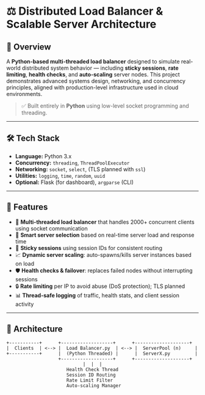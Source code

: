 # ⚖️ Distributed Load Balancer & Scalable Server Architecture

## 📌 Overview

A **Python-based multi-threaded load balancer** designed to simulate real-world distributed system behavior — including **sticky sessions**, **rate limiting**, **health checks**, and **auto-scaling** server nodes. This project demonstrates advanced systems design, networking, and concurrency principles, aligned with production-level infrastructure used in cloud environments.

> ✅ Built entirely in **Python** using low-level socket programming and threading.

---

## 🛠️ Tech Stack

- **Language:** Python 3.x  
- **Concurrency:** `threading`, `ThreadPoolExecutor`  
- **Networking:** `socket`, `select`, (TLS planned with `ssl`)  
- **Utilities:** `logging`, `time`, `random`, `uuid`  
- **Optional:** Flask (for dashboard), `argparse` (CLI)

---

## 🚀 Features

- 🚦 **Multi-threaded load balancer** that handles 2000+ concurrent clients using socket communication
- 🧠 **Smart server selection** based on real-time server load and response time
- 🔁 **Sticky sessions** using session IDs for consistent routing
- 📈 **Dynamic server scaling**: auto-spawns/kills server instances based on load
- 🛡️ **Health checks & failover**: replaces failed nodes without interrupting sessions
- 🔒 **Rate limiting** per IP to avoid abuse (DoS protection); TLS planned
- 📊 **Thread-safe logging** of traffic, health stats, and client session activity

---

## 🧠 Architecture

```text
+-----------+      +-------------------+      +--------------------+
|  Clients  | <--> |  Load Balancer.py  | <--> |  ServerPool (n)     |
+-----------+      |  (Python Threaded) |      |  ServerX.py         |
                   +-------------------+      +--------------------+
                            |  |  |
                      Health Check Thread
                      Session ID Routing
                      Rate Limit Filter
                      Auto-scaling Manager
